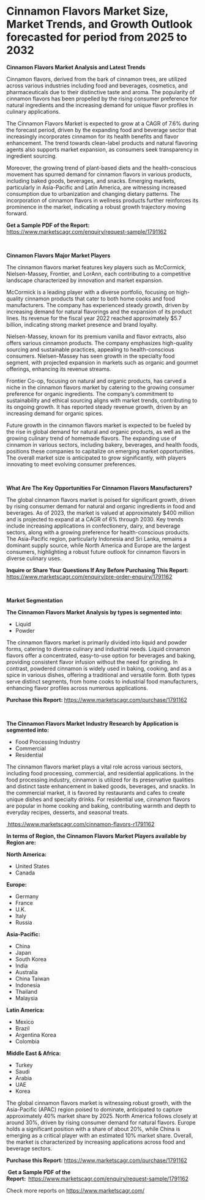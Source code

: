 <p><h1>Cinnamon Flavors Market Size, Market Trends, and Growth Outlook forecasted for period from 2025 to 2032</h1></p><p><strong>Cinnamon Flavors Market Analysis and Latest Trends</strong></p>
<p><p>Cinnamon flavors, derived from the bark of cinnamon trees, are utilized across various industries including food and beverages, cosmetics, and pharmaceuticals due to their distinctive taste and aroma. The popularity of cinnamon flavors has been propelled by the rising consumer preference for natural ingredients and the increasing demand for unique flavor profiles in culinary applications.</p><p>The Cinnamon Flavors Market is expected to grow at a CAGR of 7.6% during the forecast period, driven by the expanding food and beverage sector that increasingly incorporates cinnamon for its health benefits and flavor enhancement. The trend towards clean-label products and natural flavoring agents also supports market expansion, as consumers seek transparency in ingredient sourcing.</p><p>Moreover, the growing trend of plant-based diets and the health-conscious movement has spurred demand for cinnamon flavors in various products, including baked goods, beverages, and snacks. Emerging markets, particularly in Asia-Pacific and Latin America, are witnessing increased consumption due to urbanization and changing dietary patterns. The incorporation of cinnamon flavors in wellness products further reinforces its prominence in the market, indicating a robust growth trajectory moving forward.</p></p>
<p><strong>Get a Sample PDF of the Report:&nbsp;</strong> <a href="https://www.marketscagr.com/enquiry/request-sample/1791162?utm_campaign=2265&utm_medium=2&utm_source=Github&utm_content=ia&utm_term=14022025&utm_id=cinnamon-flavors">https://www.marketscagr.com/enquiry/request-sample/1791162</a></p>
<p>&nbsp;</p>
<p><strong>Cinnamon Flavors Major Market Players</strong></p>
<p><p>The cinnamon flavors market features key players such as McCormick, Nielsen-Massey, Frontier, and LorAnn, each contributing to a competitive landscape characterized by innovation and market expansion. </p><p>McCormick is a leading player with a diverse portfolio, focusing on high-quality cinnamon products that cater to both home cooks and food manufacturers. The company has experienced steady growth, driven by increasing demand for natural flavorings and the expansion of its product lines. Its revenue for the fiscal year 2022 reached approximately $5.7 billion, indicating strong market presence and brand loyalty.</p><p>Nielsen-Massey, known for its premium vanilla and flavor extracts, also offers various cinnamon products. The company emphasizes high-quality sourcing and sustainable practices, appealing to health-conscious consumers. Nielsen-Massey has seen growth in the specialty food segment, with projected expansion in markets such as organic and gourmet offerings, enhancing its revenue streams.</p><p>Frontier Co-op, focusing on natural and organic products, has carved a niche in the cinnamon flavors market by catering to the growing consumer preference for organic ingredients. The company’s commitment to sustainability and ethical sourcing aligns with market trends, contributing to its ongoing growth. It has reported steady revenue growth, driven by an increasing demand for organic spices.</p><p>Future growth in the cinnamon flavors market is expected to be fueled by the rise in global demand for natural and organic products, as well as the growing culinary trend of homemade flavors. The expanding use of cinnamon in various sectors, including bakery, beverages, and health foods, positions these companies to capitalize on emerging market opportunities. The overall market size is anticipated to grow significantly, with players innovating to meet evolving consumer preferences.</p></p>
<p>&nbsp;</p>
<p><strong>What Are The Key Opportunities For Cinnamon Flavors Manufacturers?</strong></p>
<p><p>The global cinnamon flavors market is poised for significant growth, driven by rising consumer demand for natural and organic ingredients in food and beverages. As of 2023, the market is valued at approximately $400 million and is projected to expand at a CAGR of 6% through 2030. Key trends include increasing applications in confectionery, dairy, and beverage sectors, along with a growing preference for health-conscious products. The Asia-Pacific region, particularly Indonesia and Sri Lanka, remains a dominant supply source, while North America and Europe are the largest consumers, highlighting a robust future outlook for cinnamon flavors in diverse culinary uses.</p></p>
<p><strong>Inquire or Share Your Questions If Any Before Purchasing This Report:</strong> <a href="https://www.marketscagr.com/enquiry/pre-order-enquiry/1791162?utm_campaign=2265&utm_medium=2&utm_source=Github&utm_content=ia&utm_term=14022025&utm_id=cinnamon-flavors">https://www.marketscagr.com/enquiry/pre-order-enquiry/1791162</a></p>
<p>&nbsp;</p>
<p><strong>Market Segmentation</strong></p>
<p><strong>The Cinnamon Flavors Market Analysis by types is segmented into:</strong></p>
<p><ul><li>Liquid</li><li>Powder</li></ul></p>
<p><p>The cinnamon flavors market is primarily divided into liquid and powder forms, catering to diverse culinary and industrial needs. Liquid cinnamon flavors offer a concentrated, easy-to-use option for beverages and baking, providing consistent flavor infusion without the need for grinding. In contrast, powdered cinnamon is widely used in baking, cooking, and as a spice in various dishes, offering a traditional and versatile form. Both types serve distinct segments, from home cooks to industrial food manufacturers, enhancing flavor profiles across numerous applications.</p></p>
<p><strong>Purchase this Report:&nbsp;</strong><a href="https://www.marketscagr.com/purchase/1791162?utm_campaign=2265&utm_medium=2&utm_source=Github&utm_content=ia&utm_term=14022025&utm_id=cinnamon-flavors">https://www.marketscagr.com/purchase/1791162</a></p>
<p>&nbsp;</p>
<p><strong>The Cinnamon Flavors Market Industry Research by Application is segmented into:</strong></p>
<p><ul><li>Food Processing Industry</li><li>Commercial</li><li>Residential</li></ul></p>
<p><p>The cinnamon flavors market plays a vital role across various sectors, including food processing, commercial, and residential applications. In the food processing industry, cinnamon is utilized for its preservative qualities and distinct taste enhancement in baked goods, beverages, and snacks. In the commercial market, it is favored by restaurants and cafes to create unique dishes and specialty drinks. For residential use, cinnamon flavors are popular in home cooking and baking, contributing warmth and depth to everyday recipes, desserts, and seasonal treats.</p></p>
<p><a href="https://www.marketscagr.com/cinnamon-flavors-r1791162?utm_campaign=2265&utm_medium=2&utm_source=Github&utm_content=ia&utm_term=14022025&utm_id=cinnamon-flavors">&nbsp;https://www.marketscagr.com/cinnamon-flavors-r1791162</a></p>
<p><strong>In terms of Region, the Cinnamon Flavors Market Players available by Region are:</strong></p>
<p>
    <p> <strong> North America: </strong>
        <ul>
            <li>United States</li>
            <li>Canada</li>
        </ul>
        </p> 
    <p> <strong> Europe: </strong>
        <ul>
            <li>Germany</li>
            <li>France</li>
            <li>U.K.</li>
            <li>Italy</li>
            <li>Russia</li>
        </ul>
        </p> 
    <p> <strong> Asia-Pacific: </strong>
        <ul>
            <li>China</li>
            <li>Japan</li>
            <li>South Korea</li>
            <li>India</li>
            <li>Australia</li>
            <li>China Taiwan</li>
            <li>Indonesia</li>
            <li>Thailand</li>
            <li>Malaysia</li>
        </ul>
        </p> 
    <p> <strong> Latin America: </strong>
        <ul>
            <li>Mexico</li>
            <li>Brazil</li>
            <li>Argentina Korea</li>
            <li>Colombia</li>
        </ul>
        </p> 
    <p> <strong> Middle East & Africa: </strong>
        <ul>
            <li>Turkey</li>
            <li>Saudi</li>
            <li>Arabia</li>
            <li>UAE</li>
            <li>Korea</li>
        </ul>
    </p>
    </p>
<p><p>The global cinnamon flavors market is witnessing robust growth, with the Asia-Pacific (APAC) region poised to dominate, anticipated to capture approximately 40% market share by 2025. North America follows closely at around 30%, driven by rising consumer demand for natural flavors. Europe holds a significant position with a share of about 20%, while China is emerging as a critical player with an estimated 10% market share. Overall, the market is characterized by increasing applications across food and beverage sectors.</p></p>
<p><strong>Purchase this Report: </strong><a href="https://www.marketscagr.com/purchase/1791162?utm_campaign=2265&utm_medium=2&utm_source=Github&utm_content=ia&utm_term=14022025&utm_id=cinnamon-flavors">https://www.marketscagr.com/purchase/1791162</a></p>
<p>&nbsp;<strong>Get a Sample PDF of the Report:&nbsp;&nbsp;</strong><a href="https://www.marketscagr.com/enquiry/request-sample/1791162?utm_campaign=2265&utm_medium=2&utm_source=Github&utm_content=ia&utm_term=14022025&utm_id=cinnamon-flavors">https://www.marketscagr.com/enquiry/request-sample/1791162</a></p>
<p><strong></strong></p>
<p>Check more reports on <a href="https://www.marketscagr.com/?utm_campaign=2265&utm_medium=2&utm_source=Github&utm_content=ia&utm_term=14022025&utm_id=cinnamon-flavors">https://www.marketscagr.com/</a></p>